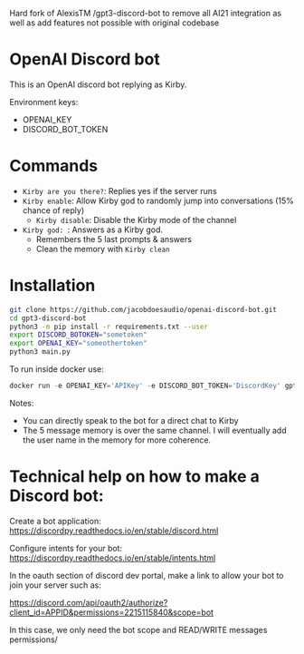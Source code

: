 Hard fork of  AlexisTM /gpt3-discord-bot to remove all AI21 integration as well as add features not possible with original codebase


OpenAI Discord bot
==================

This is an OpenAI discord bot replying as Kirby.

Environment keys:
- OPENAI_KEY
- DISCORD_BOT_TOKEN

Commands
=============

- `Kirby are you there?`: Replies yes if the server runs
- `Kirby enable`: Allow Kirby god to randomly jump into conversations (15% chance of reply)
    - `Kirby disable`: Disable the Kirby mode of the channel 
- `Kirby god: `: Answers as a Kirby god. 
    - Remembers the 5 last prompts & answers
    - Clean the memory with `Kirby clean`

Installation
==========

```bash
git clone https://github.com/jacobdoesaudio/openai-discord-bot.git
cd gpt3-discord-bot
python3 -m pip install -r requirements.txt --user
export DISCORD_BOTOKEN="sometoken" 
export OPENAI_KEY="someothertoken"
python3 main.py
```


To run inside docker use:
```py
docker run -e OPENAI_KEY='APIKey' -e DISCORD_BOT_TOKEN='DiscordKey' gpt3-discord-bot
```


Notes: 
- You can directly speak to the bot for a direct chat to Kirby
- The 5 message memory is over the same channel. I will eventually add the user name in the memory for more coherence.


Technical help on how to make a Discord bot:
==================

Create a bot application: https://discordpy.readthedocs.io/en/stable/discord.html

Configure intents for your bot: https://discordpy.readthedocs.io/en/stable/intents.html

In the oauth section of discord dev portal, make a link to allow your bot to join your server such as:

https://discord.com/api/oauth2/authorize?client_id=APPID&permissions=2215115840&scope=bot

In this case, we only need the bot scope and READ/WRITE messages permissions/